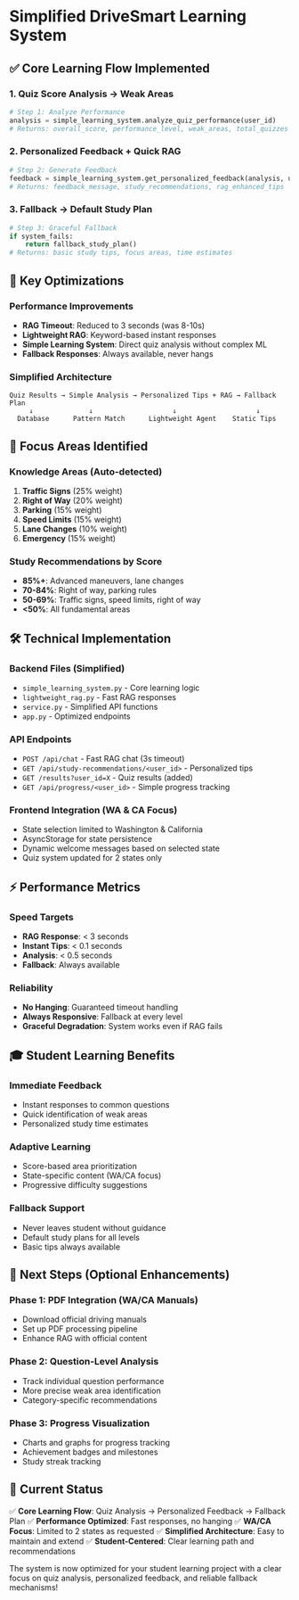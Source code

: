 # Simplified DriveSmart Learning System

## ✅ Core Learning Flow Implemented

### 1. Quiz Score Analysis → Weak Areas
```python
# Step 1: Analyze Performance
analysis = simple_learning_system.analyze_quiz_performance(user_id)
# Returns: overall_score, performance_level, weak_areas, total_quizzes
```

### 2. Personalized Feedback + Quick RAG
```python
# Step 2: Generate Feedback
feedback = simple_learning_system.get_personalized_feedback(analysis, use_rag=True)
# Returns: feedback_message, study_recommendations, rag_enhanced_tips
```

### 3. Fallback → Default Study Plan
```python
# Step 3: Graceful Fallback
if system_fails:
    return fallback_study_plan()
# Returns: basic study tips, focus areas, time estimates
```

## 🚀 Key Optimizations

### Performance Improvements
- **RAG Timeout**: Reduced to 3 seconds (was 8-10s)
- **Lightweight RAG**: Keyword-based instant responses
- **Simple Learning System**: Direct quiz analysis without complex ML
- **Fallback Responses**: Always available, never hangs

### Simplified Architecture
```
Quiz Results → Simple Analysis → Personalized Tips + RAG → Fallback Plan
     ↓              ↓                    ↓                    ↓
  Database      Pattern Match      Lightweight Agent    Static Tips
```

## 🎯 Focus Areas Identified

### Knowledge Areas (Auto-detected)
1. **Traffic Signs** (25% weight)
2. **Right of Way** (20% weight) 
3. **Parking** (15% weight)
4. **Speed Limits** (15% weight)
5. **Lane Changes** (10% weight)
6. **Emergency** (15% weight)

### Study Recommendations by Score
- **85%+**: Advanced maneuvers, lane changes
- **70-84%**: Right of way, parking rules  
- **50-69%**: Traffic signs, speed limits, right of way
- **<50%**: All fundamental areas

## 🛠️ Technical Implementation

### Backend Files (Simplified)
- `simple_learning_system.py` - Core learning logic
- `lightweight_rag.py` - Fast RAG responses
- `service.py` - Simplified API functions
- `app.py` - Optimized endpoints

### API Endpoints
- `POST /api/chat` - Fast RAG chat (3s timeout)
- `GET /api/study-recommendations/<user_id>` - Personalized tips
- `GET /results?user_id=X` - Quiz results (added)
- `GET /api/progress/<user_id>` - Simple progress tracking

### Frontend Integration (WA & CA Focus)
- State selection limited to Washington & California
- AsyncStorage for state persistence
- Dynamic welcome messages based on selected state
- Quiz system updated for 2 states only

## ⚡ Performance Metrics

### Speed Targets
- **RAG Response**: < 3 seconds
- **Instant Tips**: < 0.1 seconds  
- **Analysis**: < 0.5 seconds
- **Fallback**: Always available

### Reliability
- **No Hanging**: Guaranteed timeout handling
- **Always Responsive**: Fallback at every level
- **Graceful Degradation**: System works even if RAG fails

## 🎓 Student Learning Benefits

### Immediate Feedback
- Instant responses to common questions
- Quick identification of weak areas
- Personalized study time estimates

### Adaptive Learning
- Score-based area prioritization
- State-specific content (WA/CA focus)
- Progressive difficulty suggestions

### Fallback Support
- Never leaves student without guidance
- Default study plans for all levels
- Basic tips always available

## 🔧 Next Steps (Optional Enhancements)

### Phase 1: PDF Integration (WA/CA Manuals)
- Download official driving manuals
- Set up PDF processing pipeline
- Enhance RAG with official content

### Phase 2: Question-Level Analysis
- Track individual question performance
- More precise weak area identification
- Category-specific recommendations

### Phase 3: Progress Visualization
- Charts and graphs for progress tracking
- Achievement badges and milestones
- Study streak tracking

## 🎉 Current Status

✅ **Core Learning Flow**: Quiz Analysis → Personalized Feedback → Fallback Plan
✅ **Performance Optimized**: Fast responses, no hanging
✅ **WA/CA Focus**: Limited to 2 states as requested
✅ **Simplified Architecture**: Easy to maintain and extend
✅ **Student-Centered**: Clear learning path and recommendations

The system is now optimized for your student learning project with a clear focus on quiz analysis, personalized feedback, and reliable fallback mechanisms!
